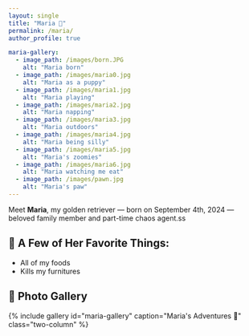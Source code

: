 ```yaml
---
layout: single
title: "Maria 🐾"
permalink: /maria/
author_profile: true

maria-gallery:
  - image_path: /images/born.JPG
    alt: "Maria born"
  - image_path: /images/maria0.jpg
    alt: "Maria as a puppy"
  - image_path: /images/maria1.jpg
    alt: "Maria playing"
  - image_path: /images/maria2.jpg
    alt: "Maria napping"
  - image_path: /images/maria3.jpg
    alt: "Maria outdoors"
  - image_path: /images/maria4.jpg
    alt: "Maria being silly"
  - image_path: /images/maria5.jpg
    alt: "Maria's zoomies"
  - image_path: /images/maria6.jpg
    alt: "Maria watching me eat"
  - image_path: /images/pawn.jpg
    alt: "Maria's paw"
---
```


Meet **Maria**, my golden retriever — born on September 4th, 2024 — beloved family member and part-time chaos agent.ss

## 🐶 A Few of Her Favorite Things:
- All of my foods
- Kills my furnitures

## 📸 Photo Gallery

{% include gallery id="maria-gallery" caption="Maria's Adventures 🐾" class="two-column" %}
